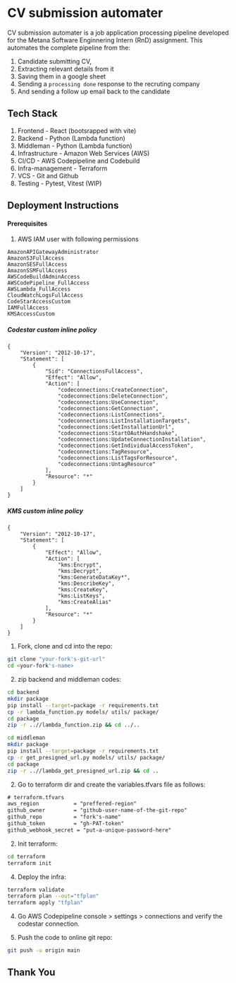 # CV submission automater

CV submission automater is a job application processing pipeline developed for the Metana Software Enginnering Intern (RnD) assignment. This automates the complete pipeline from the:
1. Candidate submitting CV, 
2. Extracting relevant details from it
4. Saving them in a google sheet
5. Sending a `processing done` response to the recruting company
6. And sending a follow up email back to the candidate

## Tech Stack

1. Frontend - React (bootsrapped with vite)
2. Backend - Python (Lambda function)
3. Middleman - Python (Lambda function)
4. Infrastructure  - Amazon Web Services (AWS)
5. CI/CD - AWS Codepipeline and Codebuild
6. Infra-management - Terraform
7. VCS - Git and Github
8. Testing - Pytest, Vitest (WIP)

## Deployment Instructions

#### Prerequisites

1. AWS IAM user with following permissions

```
AmazonAPIGatewayAdministrator
AmazonS3FullAccess
AmazonSESFullAccess
AmazonSSMFullAccess
AWSCodeBuildAdminAccess
AWSCodePipeline_FullAccess
AWSLambda_FullAccess
CloudWatchLogsFullAccess
CodeStarAccessCustom
IAMFullAccess
KMSAccessCustom
```

##### Codestar custom inline policy
```
{
	"Version": "2012-10-17",
	"Statement": [
		{
			"Sid": "ConnectionsFullAccess",
			"Effect": "Allow",
			"Action": [
				"codeconnections:CreateConnection",
				"codeconnections:DeleteConnection",
				"codeconnections:UseConnection",
				"codeconnections:GetConnection",
				"codeconnections:ListConnections",
				"codeconnections:ListInstallationTargets",
				"codeconnections:GetInstallationUrl",
				"codeconnections:StartOAuthHandshake",
				"codeconnections:UpdateConnectionInstallation",
				"codeconnections:GetIndividualAccessToken",
				"codeconnections:TagResource",
				"codeconnections:ListTagsForResource",
				"codeconnections:UntagResource"
			],
			"Resource": "*"
		}
	]
}
```

##### KMS custom inline policy
```
{
	"Version": "2012-10-17",
	"Statement": [
		{
			"Effect": "Allow",
			"Action": [
				"kms:Encrypt",
				"kms:Decrypt",
				"kms:GenerateDataKey*",
				"kms:DescribeKey",
				"kms:CreateKey",
				"kms:ListKeys",
				"kms:CreateAlias"
			],
			"Resource": "*"
		}
	]
}
```

1. Fork, clone and cd into the repo:
```bash
git clone "your-fork's-git-url"
cd <your-fork's-name>
```

2. zip backend and middleman codes:
```bash
cd backend
mkdir package
pip install --target=package -r requirements.txt
cp -r lambda_function.py models/ utils/ package/
cd package
zip -r ..//lambda_function.zip && cd ../..

cd middleman 
mkdir package
pip install --target=package -r requirements.txt
cp -r get_presigned_url.py models/ utils/ package/
cd package
zip -r ..//lambda_get_presigned_url.zip && cd ..
```

2. Go to terraform dir and create the variables.tfvars file as follows:

```txt
# terraform.tfvars
aws_region           = "preffered-region"
github_owner         = "github-user-name-of-the-git-repo"
github_repo          = "fork's-name"
github_token         = "gh-PAT-token"
github_webhook_secret = "put-a-unique-password-here"
```

2. Init terraform:
```bash
cd terraform
terraform init
```
4. Deploy the infra:
```bash
terraform validate
terraform plan --out="tfplan"
terraform apply "tfplan"
```

4. Go AWS Codepipeline console > settings > connections and verify the codestar connection.

5. Push the code to online git repo:
```bash
git push -u origin main
```

## Thank You

